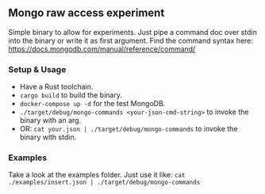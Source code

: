 ## Mongo raw access experiment

Simple binary to allow for experiments. Just pipe a command doc over stdin into the binary or write it as first argument.
Find the command syntax here: https://docs.mongodb.com/manual/reference/command/

### Setup & Usage
- Have a Rust toolchain.
- `cargo build` to build the binary.
- `docker-compose up -d` for the test MongoDB.
- `./target/debug/mongo-commands <your-json-cmd-string>` to invoke the binary with an arg.
- OR: `cat your.json | ./target/debug/mongo-commands` to invoke the binary with stdin.

### Examples
Take a look at the examples folder. Just use it like: `cat ./examples/insert.json | ./target/debug/mongo-commands`